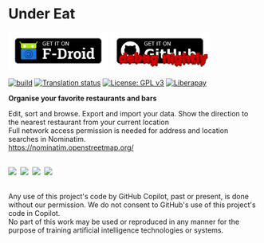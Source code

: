 # Under Eat

<a href="https://f-droid.org/app/com.zoffcc.applications.undereat"><img src="https://raw.githubusercontent.com/zoff99/UnderEat/master/images/f-droid.png" width="200"></a>
<a href="https://github.com/zoff99/UnderEat/releases/download/nightly/UnderEat-nightly.apk"><img src="https://raw.githubusercontent.com/zoff99/UnderEat/master/images/on_github_nightly.png" width="200"></a>

[![build](https://github.com/zoff99/UnderEat/actions/workflows/android_app.yml/badge.svg)](https://github.com/zoff99/UnderEat/actions/workflows/android_app.yml)
<a href="https://hosted.weblate.org/engage/trifa-a-tox-client-for-android/"><img src="https://hosted.weblate.org/widget/trifa-a-tox-client-for-android/undereat/svg-badge.svg" alt="Translation status" /></a>
[![License: GPL v3](https://img.shields.io/badge/License-GPL%20v3-blue.svg)](https://www.gnu.org/licenses/gpl-3.0.en.html)
[![Liberapay](https://img.shields.io/liberapay/goal/zoff.svg?logo=liberapay)](https://liberapay.com/zoff/donate)


<b>Organise your favorite restaurants and bars</b><br>

Edit, sort and browse. Export and import your data. Show the direction to the nearest restaurant from your current location<br>
Full network access permission is needed for address and location searches in Nominatim.<br>
https://nominatim.openstreetmap.org/
<br><br>

<img src="https://github.com/zoff99/UnderEat/releases/download/nightly/android_screen01_21.png" height="300"></a>&nbsp;
<img src="https://github.com/zoff99/UnderEat/releases/download/nightly/android_screen01_29.png" height="300"></a>&nbsp;
<img src="https://github.com/zoff99/UnderEat/releases/download/nightly/android_screen01_33.png" height="300"></a>&nbsp;
<img src="https://github.com/zoff99/UnderEat/releases/download/nightly/android_screen01_35.png" height="300"></a><br>

<br>
Any use of this project's code by GitHub Copilot, past or present, is done
without our permission.  We do not consent to GitHub's use of this project's
code in Copilot.
<br>
No part of this work may be used or reproduced in any manner for the purpose of training artificial intelligence technologies or systems.
